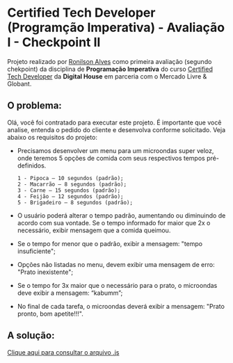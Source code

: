 # Certified Tech Developer (Programção Imperativa) - Avaliação I - Checkpoint II

Projeto realizado por [Ronilson Alves](https://linkedin.com/in/ronilsonalves) como primeira avaliação (segundo chekpoint) da disciplina de <strong>Programação Imperativa</strong> do curso [Certified Tech Developer](https://www.digitalhouse.com/br/bolsas/certifiedtechdeveloper#:~:text=%E2%80%9CCertified%20Tech%20Developer%E2%80%9D%20%C3%A9%20uma%20carreira%20pensada%20e,mundo.%20Forma%C3%A7%C3%A3o%20certificada%20pelas%20empresas%20l%C3%ADderes%20da%20regi%C3%A3o.) da <strong>Digital House</strong> em parceria com o Mercado Livre & Globant.

## O problema:
Olá, você foi contratado para executar este projeto. É importante que você analise, entenda o pedido do cliente e desenvolva conforme solicitado. Veja abaixo os requisitos do projeto:

- Precisamos desenvolver um menu para um microondas super veloz, onde teremos 5 opções de comida com seus respectivos tempos pré-definidos. 

      1 - Pipoca – 10 segundos (padrão);
      2 - Macarrão – 8 segundos (padrão);
      3 - Carne – 15 segundos (padrão);
      4 - Feijão – 12 segundos (padrão);
      5 - Brigadeiro – 8 segundos (padrão); 

- O usuário poderá alterar o tempo padrão, aumentando ou diminuindo de acordo com sua vontade. Se o tempo informado for maior que 2x o necessário, exibir mensagem que a comida queimou.
- Se o tempo for menor que o padrão, exibir a mensagem: "tempo insuficiente"; 
- Opções não listadas no menu, devem exibir uma mensagem de erro: "Prato inexistente";
- Se o tempo for 3x maior que o necessário para o prato, o microondas deve exibir a mensagem: “kabumm”;
- No final de cada tarefa, o microondas deverá exibir a mensagem: "Prato pronto, bom apetite!!!".

## A solução:
[Clique aqui para consultar o arquivo .js](/microondas.js)
